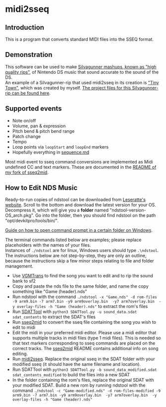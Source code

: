 # midi2sseq

## Introduction

This is a program that converts standard MIDI files into the SSEQ format.

<!--
Build prerequisites
-------------------

- Windows: MinGW
- Everything else: edit the makefile to remove the .exe extension first (TODO: autodetect)

-->

## Demonstration

This software can be used to make [SiIvagunner mashups, known as "high quality rips"](https://siivagunner.wiki/wiki/Rip), of Nintendo DS music that sound accurate to the sound of the DS.   
An example of a SiIvagunner-rip that used midi2sseq in its creation is ["Tiny Town"](https://www.youtube.com/watch?v=n07W7zOkKKs), which was created by myself. [The project files for this SiIvagunner-rip can be found here](https://github.com/Thysbelon/midi2sseq/tree/gh-pages/tiny-town-x-quartz-quadrant-good).

## Supported events

- Note on/off
- Volume, pan & expression
- Pitch bend & pitch bend range
- Patch change
- Tempo
- Loop points via `loopStart` and `loopEnd` markers
- Hopefully everything in [sequence.md](https://github.com/Thysbelon/midi2sseq/blob/master/sequence.md)

Most midi event to sseq command conversions are implemented as Midi undefined CC and text markers. These are documented in the [README of my fork of sseq2mid](https://github.com/Thysbelon/sseq2mid?tab=readme-ov-file).

<!--

To do
-----

- Implement more MIDI commands
- Some SSEQ commands are not implemented yet (modulation, portamento, pitch sweep): please help!

-->

## How to Edit NDS Music

Ready-to-run copies of ndstool can be downloaded from [Leseratte's website](https://wii.leseratte10.de/devkitPro/other-stuff/ndstool/). Scroll to the bottom and download the latest version for your OS. Decompress it, which will give you a **folder** named "ndstool-version-OS_arch.pkg". Go into the folder, then you should find ndstool on the path "opt/devkitpro/tools/bin/".

[Guide on how to open command prompt in a certain folder on Windows](https://www.howtogeek.com/789662/how-to-open-a-cmd-window-in-a-folder-on-windows/).

The terminal commands listed below are examples; please replace placeholders with the names of your files.  
Instances of `./ndstool` are for linux, Windows users should type `.\ndstool`.    
The instructions below are not step-by-step, they are only an outline, because the instructions skip a few minor steps relating to file and folder management.

- Use [VGMTrans](https://github.com/vgmtrans/vgmtrans) to find the song you want to edit and to rip the sound bank to sf2
- Copy and paste the nds file to the same folder, and name the copy something like "Game (header).nds"
- Run ndstool with the command `./ndstool -x "Game.nds" -d rom-files -9 arm9.bin -7 arm7.bin -y9 arm9overlay.bin  -y7 arm7overlay.bin  -y overlay-files -h "Game (header).nds"` to extract the rom's files
- Run [SDATTool](https://github.com/froggestspirit/SDATTool) with `python3 SDATTool.py -u sound_data.sdat sdat_contents` to extract the SDAT's files
- Run [sseq2mid](https://github.com/Thysbelon/sseq2mid) to convert the sseq file containing the song you wish to edit to midi
- Edit the midi in your preferred midi editor. Please use a midi editor that supports multiple tracks in midi files (type 1 midi files). This is needed so that text markers corresponding to sseq commands are placed on the correct tracks. The [sseq2mid](https://github.com/Thysbelon/sseq2mid) README contains additional info on song editing.
- Run [midi2sseq](https://github.com/Thysbelon/midi2sseq/releases/latest).<!-- Delete the original sseq in the folder and give your modified version the same filename as the original. Place the outputted sseq in the folder containing the original SDAT's contents (or a copy of that folder). --> Replace the original sseq in the SDAT folder with your modified sseq (it should have the same filename and location).
- Run SDATTool with `python3 SDATTool.py -b sound_data_modified.sdat sdat_contents_modified` to build the files into a new SDAT
- In the folder containing the rom's files, replace the original SDAT with your modified SDAT.<!--Place the new SDAT into the folder containing the rom's files.--> Build a new rom by running ndstool with the command `./ndstool -c "Game-modified.nds" -d rom-files-modified -9 arm9.bin -7 arm7.bin -y9 arm9overlay.bin  -y7 arm7overlay.bin  -y overlay-files -h "Game (header).nds"`
